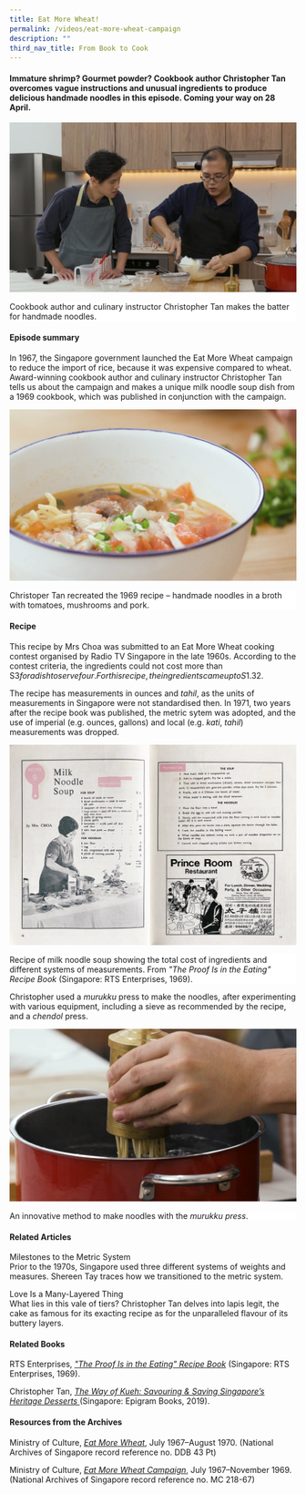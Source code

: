 ```yaml
---
title: Eat More Wheat!
permalink: /videos/eat-more-wheat-campaign
description: ""
third_nav_title: From Book to Cook
---
```

#### Immature shrimp? Gourmet powder? Cookbook author Christopher Tan overcomes  vague instructions and unusual ingredients to produce delicious handmade noodles in this episode. Coming your way on 28 April.

![](/images/Videos:%20From%20Book%20to%20Cook/Christoper%20Tan%20with%20Paddy.png)
<div style="background-color: white;">Cookbook author and culinary instructor Christopher Tan makes the batter for handmade noodles.</div>

#### **Episode summary** ####
In 1967, the Singapore government launched the Eat More Wheat campaign to reduce the import of rice, because it was expensive compared to wheat. Award-winning cookbook author and culinary instructor Christopher Tan tells us about the campaign and makes a unique milk noodle soup dish from a 1969 cookbook, which was published in conjunction with the campaign.

![](/images/Videos:%20From%20Book%20to%20Cook/eat%20more%20wheat%20campaign%20milk%20noodle%20soup.png)
<div style="background-color: white;"> Christoper Tan recreated the 1969 recipe – handmade noodles in a broth with tomatoes, mushrooms and pork. </div>


#### **Recipe**
This recipe by Mrs Choa was submitted to an Eat More Wheat cooking contest organised by Radio TV Singapore in the late 1960s. According to the contest criteria, the ingredients could not cost more than S$3 for a dish to serve four. For this recipe, the ingredients came up to S$1.32.

The recipe has measurements in ounces and *tahil*, as the units of measurements in Singapore were not standardised then. In 1971, two years after the recipe book was published, the metric sytem was adopted, and the use of imperial (e.g. ounces, gallons) and local (e.g. *kati*, *tahil*) measurements was dropped.

![](/images/Videos:%20From%20Book%20to%20Cook/Milk%20Noodle%20Soup%20pg%2018-19.jpg)
<div style="background-color: white;"> Recipe of milk noodle soup showing the total cost of ingredients and different systems of measurements. From <i>"The Proof Is in the Eating" Recipe Book</i> (Singapore: RTS Enterprises, 1969).</div>

Christopher used a *murukku* press to make the noodles, after experimenting with various equipment, including a sieve as recommended by the recipe, and a *chendol* press.

![](/images/Videos:%20From%20Book%20to%20Cook/eat%20more%20wheat%20campaign%20milk%20noodles%20murukku%20press.png)
<div style="background-color: white;">An innovative method to make noodles with the <i>murukku press</i>.</div>


#### **Related Articles**
<a style="text-decoration: none;" href="/vol-16/issue-1/apr-jun-2020/metric"> Milestones to the Metric System</a>
<br>Prior to the 1970s, Singapore used three different systems of weights and measures. Shereen Tay traces how we transitioned to the metric system.

<a style="text-decoration: none;" href="/vol-16/issue-4/jan-mar-2021/kueh-lapis">Love Is a Many-Layered Thing</a>
<br>What lies in this vale of tiers? Christopher Tan delves into lapis legit, the cake as famous for its exacting recipe as for the unparalleled flavour of its buttery layers.

#### **Related Books**
RTS Enterprises, *["The Proof Is in the Eating" Recipe Book](https://eservice.nlb.gov.sg/item_holding.aspx?bid=4402029)* (Singapore: RTS Enterprises, 1969).

Christopher Tan, *[The Way of Kueh: Savouring & Saving Singapore’s Heritage Desserts ](https://eservice.nlb.gov.sg/item_holding.aspx?bid=203962932)*(Singapore: Epigram Books, 2019).

#### **Resources from the Archives**
Ministry of Culture, *[Eat More Wheat](https://www.nas.gov.sg/archivesonline/government_records/record-details/aec708c8-aa0a-11ea-a812-001a4a5ba61b)*, July 1967–August 1970. (National Archives of Singapore record reference no. DDB 43 Pt)

Ministry of Culture, *[Eat More Wheat Campaign](https://www.nas.gov.sg/archivesonline/government_records/record-details/a03d75f3-2bb8-11e8-a2a9-001a4a5ba61b)*, July 1967–November 1969. (National Archives of Singapore record reference no. MC 218-67)